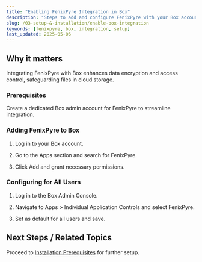 ```yaml
---
title: "Enabling FenixPyre Integration in Box"
description: "Steps to add and configure FenixPyre with your Box account for seamless data protection."
slug: /03-setup-&-installation/enable-box-integration
keywords: [fenixpyre, box, integration, setup]
last_updated: 2025-05-06
---
```


## Why it matters
Integrating FenixPyre with Box enhances data encryption and access control, safeguarding files in cloud storage.

### Prerequisites
Create a dedicated Box admin account for FenixPyre to streamline integration.

### Adding FenixPyre to Box
1. Log in to your Box account.
2. Go to the Apps section and search for FenixPyre.
3. Click Add and grant necessary permissions.
   
   <!-- IMG: ./media/03-setup-&-installation/fenixpyre-app.png | Alt: FenixPyre app in Box -->

### Configuring for All Users
1. Log in to the Box Admin Console.
2. Navigate to Apps > Individual Application Controls and select FenixPyre.
3. Set as default for all users and save.
   
   <!-- IMG: ./media/03-setup-&-installation/configure-box.png | Alt: Box configuration dialog -->

## Next Steps / Related Topics  
Proceed to [Installation Prerequisites](/03-setup-&-installation/prerequisites.md) for further setup.